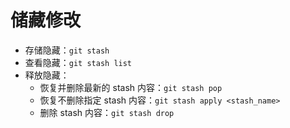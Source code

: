 # 储藏修改

- 存储隐藏：`git stash`
- 查看隐藏：`git stash list`
- 释放隐藏：
  - 恢复并删除最新的 stash 内容：`git stash pop`
  - 恢复不删除指定 stash 内容：`git stash apply <stash_name>`
  - 删除 stash 内容：`git stash drop`
